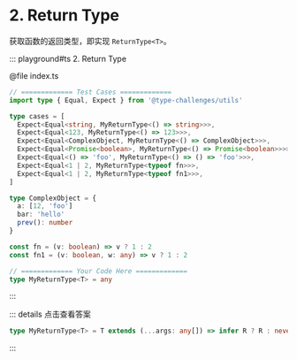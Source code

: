 # 2. Return Type

获取函数的返回类型，即实现 `ReturnType<T>`。

::: playground#ts 2. Return Type

@file index.ts

```ts
// ============= Test Cases =============
import type { Equal, Expect } from '@type-challenges/utils'

type cases = [
  Expect<Equal<string, MyReturnType<() => string>>>,
  Expect<Equal<123, MyReturnType<() => 123>>>,
  Expect<Equal<ComplexObject, MyReturnType<() => ComplexObject>>>,
  Expect<Equal<Promise<boolean>, MyReturnType<() => Promise<boolean>>>>,
  Expect<Equal<() => 'foo', MyReturnType<() => () => 'foo'>>>,
  Expect<Equal<1 | 2, MyReturnType<typeof fn>>>,
  Expect<Equal<1 | 2, MyReturnType<typeof fn1>>>,
]

type ComplexObject = {
  a: [12, 'foo']
  bar: 'hello'
  prev(): number
}

const fn = (v: boolean) => v ? 1 : 2
const fn1 = (v: boolean, w: any) => v ? 1 : 2

// ============= Your Code Here =============
type MyReturnType<T> = any

```

:::

::: details 点击查看答案

```ts
type MyReturnType<T> = T extends (...args: any[]) => infer R ? R : never
```

:::
